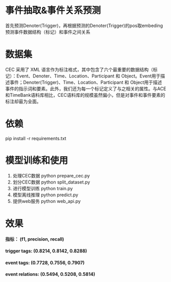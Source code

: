 # 事件抽取&事件关系预测
首先预测Denoter(Trigger)，再根据预测的Denoter(Trigger)的pos取embeding预测事件数据结构（标记）和事件之间关系
# 数据集
CEC 采用了 XML 语言作为标注格式，其中包含了六个最重要的数据结构（标记）：Event、Denoter、Time、Location、Participant 和 Object。Event用于描述事件；Denoter(Trigger)、Time、Location、Participant 和 Object用于描述事件的指示词和要素。此外，我们还为每一个标记定义了与之相关的属性。与ACE和TimeBank语料库相比，CEC语料库的规模虽然偏小，但是对事件和事件要素的标注却最为全面。
# 依赖
pip install -r requirements.txt
# 模型训练和使用
1. 处理CEC数据 python prepare_cec.py
2. 划分CEC数据 python split_dataset.py
3. 进行模型训练 python train.py
4. 模型离线推理 python predict.py
5. 提供web服务 python web_api.py
# 效果
#### 指标：              (f1, precision, recall)
#### trigger tags:       (0.8214, 0.8142, 0.8288)
#### event tags:         (0.7728, 0.7556, 0.7907)
#### event relations:    (0.5494, 0.5208, 0.5814)